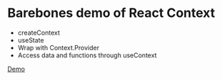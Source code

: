 # Barebones demo of React Context

* createContext
* useState
* Wrap with Context.Provider
* Access data and functions through useContext

[Demo](https://funforks.github.io/useContext/)
